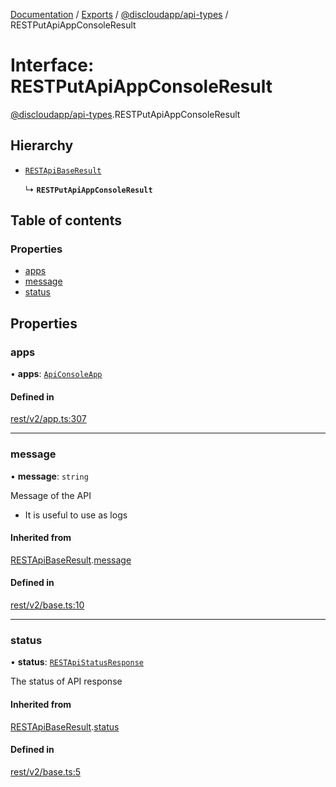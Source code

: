 [Documentation](../README.md) / [Exports](../modules.md) / [@discloudapp/api-types](../modules/discloudapp_api_types.md) / RESTPutApiAppConsoleResult

# Interface: RESTPutApiAppConsoleResult

[@discloudapp/api-types](../modules/discloudapp_api_types.md).RESTPutApiAppConsoleResult

## Hierarchy

- [`RESTApiBaseResult`](discloudapp_api_types.RESTApiBaseResult.md)

  ↳ **`RESTPutApiAppConsoleResult`**

## Table of contents

### Properties

- [apps](discloudapp_api_types.RESTPutApiAppConsoleResult.md#apps)
- [message](discloudapp_api_types.RESTPutApiAppConsoleResult.md#message)
- [status](discloudapp_api_types.RESTPutApiAppConsoleResult.md#status)

## Properties

### apps

• **apps**: [`ApiConsoleApp`](discloudapp_api_types.ApiConsoleApp.md)

#### Defined in

[rest/v2/app.ts:307](https://github.com/discloud/discloud.app/blob/62751fe/packages/api-types/rest/v2/app.ts#L307)

___

### message

• **message**: `string`

Message of the API
- It is useful to use as logs

#### Inherited from

[RESTApiBaseResult](discloudapp_api_types.RESTApiBaseResult.md).[message](discloudapp_api_types.RESTApiBaseResult.md#message)

#### Defined in

[rest/v2/base.ts:10](https://github.com/discloud/discloud.app/blob/62751fe/packages/api-types/rest/v2/base.ts#L10)

___

### status

• **status**: [`RESTApiStatusResponse`](../modules/discloudapp_api_types.md#restapistatusresponse)

The status of API response

#### Inherited from

[RESTApiBaseResult](discloudapp_api_types.RESTApiBaseResult.md).[status](discloudapp_api_types.RESTApiBaseResult.md#status)

#### Defined in

[rest/v2/base.ts:5](https://github.com/discloud/discloud.app/blob/62751fe/packages/api-types/rest/v2/base.ts#L5)
